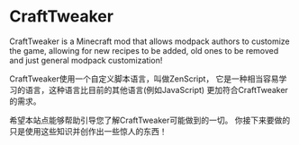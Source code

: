 # CraftTweaker

CraftTweaker is a Minecraft mod that allows modpack authors to customize the game, allowing for new recipes to be added, old ones to be removed and just general modpack customization!

CraftTweaker使用一个自定义脚本语言，叫做ZenScript， 它是一种相当容易学习的语言，这种语言比目前的其他语言(例如JavaScript) 更加符合CraftTweaker 的需求。

希望本站点能够帮助引导您了解CraftTweaker可能做到的一切。 你接下来要做的只是使用这些知识并创作出一些惊人的东西！